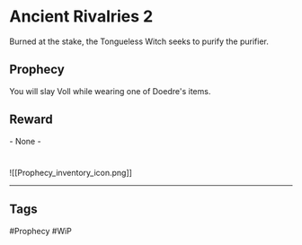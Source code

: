 # Ancient Rivalries 2
Burned at the stake, the Tongueless Witch seeks to purify the purifier.
## Prophecy
You will slay Voll while wearing one of Doedre's items.
## Reward
\- None -

#
![[Prophecy_inventory_icon.png]]

---
## Tags
#Prophecy
#WiP 